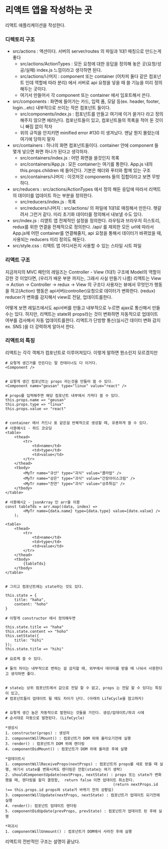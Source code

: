# 리액트 앱을 작성하는 곳
리액트 애플리케이션을 작성한다.

### 디렉토리 구조
- src/actions : 액션이다. 서버의 server/routes 의 파일과 1대1 매칭으로 만드는게 좋다
    - src/actions/ActionTypes : 모든 요청에 대한 응답을 정의해 놓은 곳(요청/성공/실패) index.js 느낌이라고 생각하면 된다.
    - src/actions/나머지 : component 또는 container (어차피 둘다 같은 컴포넌트 인데 역할에 따라 분리) 에서 서버로 api 요청을 넣을 때 쓸 기능을 미리 정의해두는 곳이다.
    - 여기서 만들어서 각 component 또는 container 에서 임포트해서 쓴다.
- src/components : 화면에 들어가는 카드, 입력 폼, 모달 등(ex. header, footer, login...etc) 내부적으로 쓰이는 작은 컴포넌트 들이다.
    - src/components/index.js : 컴포넌트를 만들고 여기에 이거 쓸거다 라고 정의해주지 않으면 에러난다. 컴포넌트들이 있고, 컴포넌트들의 목록을 적어 둔 것이니 빠짐 없이 적자
    - 위의 규칙을 안지키면 minified error #130 이 생겨났다. 맨날 뭔지 몰랐는데 여기에 당하지 말자
- src/containers : 하나의 화면 컴포넌트들이다. container 안에 component 들 몇개 넣으면 화면 하나가 된다고 생각하자.
    - src/containers/index.js : 어떤 화면을 쓸것인지 목록
    - src/containers/App.js : 모든 container는 여기를 통한다. App.js 내의 this.props.children 에 들어간다. 기본은 헤더와 푸터와 함께 있는 구조
    - src/containers/나머지 : 이것저것 components 들의 집합이라고 보면 무방하다.
- src/reducers : src/actions/ActionTypes 에서 정의 해둔 응답에 따라서 리액트의 데이터를 업데이트 하는 부분을 정의한다.
    - src/reducers/index.js : 목록
    - src/reducers/나머지 : src/actions/ 의 파일에 1대1로 매칭해서 만든다. 헷갈려서 그런거 같다. 미리 초기화 데이터를 정의해서 내보낼 수도 있다.
- src/index.js : 리앧트 앱 전체적인 설정을 정의한다. 라우팅과 브라우저 히스토리, redux를 위한 연결을 전체적으로 정의한다. /api/ 를 제외한 모든 url에 따라서 App.js에 어떤 container를 연결해줄지, api 요청을 통해서 데이터가 바뀌었을 때, 사용되는 reducers 미리 정의도 해둔다.
- src/style.css : 리액트 앱 어디서든지 사용할 수 있는 스타일 시트 파일



### 리액트 구조
지금까지의 MVC 패턴의 레일즈는
Controller - View (1대1) 구조에 Model의 역할이 강한 것 이었다면, (우리가 배운 부분 까지는, 그래서 사실 만들기 나름) 
리액트는 View -> Action -> Controller -> redux -> View 의 구조다
사용자는 뷰에서 무엇인가 행동을 하고(Action)
행동은 api서버(controller)요청으로 데이터가 변화한다. (redux)
reducer가 변화를 감지해서 view로 전달, 업데이트를한다.

어떻게 보면 레일즈에서도 api서버를 만들고 내부적으로 누르면 ajax로 통신해서 만들 수는 있다.
하지만, 리액트는 state와 props라는 것이 변화하면 자동적으로 업데이트 여부를 검사해서 자동 업데이트를한다.
리액트가 단방향 통신(실시간 데이터 변화 감지 ex. SNS )을 더 강력하게 알아서 한다.


### 리액트의 특징
리액트는 각각 객체가 컴포넌트로 이루어져있다. 이렇게 말하면 뭔소린지 모르겠지만
    
    # 요렇게 생긴거를 만든다는 말 컨테이너도 다 이거다.
    <Component />
    
    
    # 요렇게 생긴 컴포넌트는 props 라는것을 만들어 쓸 수 있다.
    <Component name="geusan" type="linux" value="react" />
    
    # props를 입력해주면 해당 컴포넌트 내부에서 가져다 쓸 수 있다.
    this.props.name => "geusan"
    this.props.type => "linux"
    this.props.value => "react"
    
    
    # container 에서 카드나 표 같은걸 반복적으로 생성할 때, 유용하게 쓸 수 있다.
    # 사용예시1 - 하드 코오딩
    <table>
        <thead>
            <tr>
                <td>name</td>
                <td>type</td>
                <td>value</td>
            </tr>
        </thead>
        <tbody>
            <MyTr name="규산" type="괴식" value="콜라밥" />
            <MyTr name="상은" type="괴식" value="간장아이스크림" />
            <MyTr name="찬연" type="괴식" value="상추튀김" />
        </tbody>
    </table>
    
    # 사용예시2 - jsonArray 인 arr을 이용
    const tableTds = arr.map((data, index) => 
            <MyTr name={data.name} type={data.type} value={date.value} />
        );
        
    <table>
        <thead>
            <tr>
                <td>name</td>
                <td>type</td>
                <td>value</td>
            </tr>
        </thead>
        <tbody>
            {tableTds}
        </tbody>
    </table>
    
    
    # 그리고 컴포넌트에는 state라는 것도 있다.
    
    this.state = {
        title: "haha",
        content: "hoho"
    }
    
    # 이렇게 constructor 에서 정의해두면
    
    this.state.title => "haha"
    this.state.content => "hoho"
    this.setState({
        title: "hihi"
    });
    this.state.title => "hihi"
    
    # 요로케 쓸 수 있다.
    
    # 둘의 차이는 내부적으로 변하는 걸 감지할 때, 외부에서 데이터를 받을 때 나눠서 사용한다고 생각하면 좋다.
    
    
    # state는 상위 컴포넌트에서 값으로 전달 할 수 없고, props 는 전달 할 수 있다는 특징이 있고,
    # 컴포넌트들이 업데이트 될 때도 차이가 난다. (아래의 LifeCycle을 참고하자)
    
    
    # 요렇게 생긴 놈은 자동적으로 발현되는 것들을 가진다. 생성/업데이트/파괴 시에
    # 순서대로 자동으로 발현된다. (LifeCycle)
    
    *생성시
    1. constructor(props) : 생성자
    2. componentWillMount() : 컴포넌트가 DOM 위에 올라오기전에 실행
    3. render() : 컴포넌트가 DOM 위에 렌더링
    4. componentDidMount() : 컴포넌트가 DOM 위에 올라온 후에 실행
    
    *업데이트시
    1. componentWillReceiveProps(nextProps) : 컴포넌트의 props를 새로 받을 때 실행, 여기서 state를 변화시켜도 렌더링은 안함(state는 여기 생략)
    2. shouldComponentUpdate(nextProps, nextState) : props 또는 state가 변화 했을 때, 렌더링을 할지 결정함,  return false 이면 업데이트 취소한다. 
                                                    (return nextProps.id !== this.props.id props와 state가 바뀌기 전의 상황임) 
    3. componentWillUpdate(nextProps, nextState) : 컴포넌트가 업데이트 되기전에 실행
    4. render(): 컴포넌트 업데이트 렌더링
    5. componentDidUpdate(prevProps, prevState) : 컴포넌트가 업데이트 된 후에 실행
    
    *파괴시
    1. componentWillUnmount() : 컴포넌트가 DOM에서 사라진 후에 실행
    

리액트의 전반적인 구조는 설명이 끝났다.
